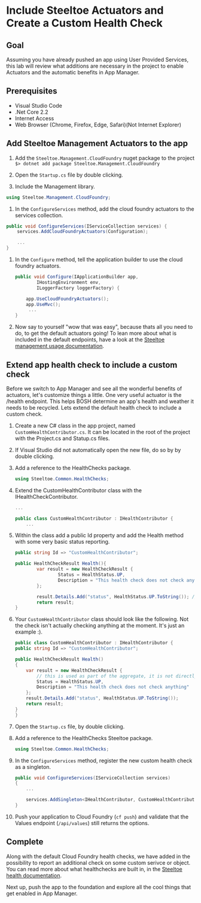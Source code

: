 # Include Steeltoe Actuators and Create a Custom Health Check

## Goal

Assuming you have already pushed an app using User Provided Services, this lab will review what additions are necessary in the project to enable Actuators and the automatic benefits in App Manager.

## Prerequisites

- Visual Studio Code
- .Net Core 2.2
- Internet Access
- Web Browser (Chrome, Firefox, Edge, Safari)(Not Internet Explorer)

## Add Steeltoe Management Actuators to the app

1. Add the `Steeltoe.Management.CloudFoundry` nuget package to the project `$> dotnet add package Steeltoe.Management.CloudFoundry`

1. Open the `Startup.cs` file by double clicking.

1. Include the Management library.
```cs
using Steeltoe.Management.CloudFoundry;
```

1. In the `ConfigureServices` method, add the cloud foundry actuators to the services collection.
```cs
public void ConfigureServices(IServiceCollection services) {
	services.AddCloudFoundryActuators(Configuration);

	...
}
```

1. In the `Configure` method, tell the application builder to use the cloud foundry actuators.
	```cs
	public void Configure(IApplicationBuilder app,
			IHostingEnvironment env,
			ILoggerFactory loggerFactory) {

		app.UseCloudFoundryActuators();
		app.UseMvc();
		 ...
	}
	```

1. Now say to yourself "wow that was easy", because thats all you need to do, to get the default actuators going! To lean more about what is included in the default endpoints, have a look at the [Steeltoe management usage documentation](https://steeltoe.io/docs/steeltoe-management/#1-2-usage).

## Extend app health check to include a custom check

Before we switch to App Manager and see all the wonderful benefits of actuators, let's customize things a little. One very useful actuator is the /health endpoint. This helps BOSH determine an app's health and weather it needs to be recycled. Lets extend the default health check to include a custom check.

1. Create a new C# class in the app project, named `CustomHealthContributor.cs`. It can be located in the root of the project with the Project.cs and Statup.cs files.

1. If Visual Studio did not automatically open the new file, do so by by double clicking.

1. Add a reference to the HealthChecks package.
	```cs
	using Steeltoe.Common.HealthChecks;
	```

1. Extend the CustomHealthContributor class with the IHealthCheckContributor.
	```cs
	...

	public class CustomHealthContributor : IHealthContributor {
		...

	```

1. Within the class add a public Id property and add the Health method with some very basic status reporting.
	```cs
	public string Id => "CustomHealthContributor";

	public HealthCheckResult Health(){
			var result = new HealthCheckResult {
					Status = HealthStatus.UP,
					Description = "This health check does not check anything, yet!"
			};

			result.Details.Add("status", HealthStatus.UP.ToString()); //a part of the middleware response
			return result;
	}
	```
1. Your `CustomHealthContributor` class should look like the following. Not the check isn't actually checking anything at the moment. It's just an example :).
	```cs
	public class CustomHealthContributor : IHealthContributor {
    public string Id => "CustomHealthContributor";

    public HealthCheckResult Health()
    {
        var result = new HealthCheckResult {
            // this is used as part of the aggregate, it is not directly part of the middleware response
            Status = HealthStatus.UP,
            Description = "This health check does not check anything"
        };
        result.Details.Add("status", HealthStatus.UP.ToString());
        return result;
    }
	}
	```

1. Open the `Startup.cs` file, by double clicking.

1. Add a reference to the HealthChecks Steeltoe package.
	```cs
	using Steeltoe.Common.HealthChecks;
	```	

1. In the `ConfigureServices` method, register the new custom health check as a singleton.
	```cs
	public void ConfigureServices(IServiceCollection services)
	{
		...

		services.AddSingleton<IHealthContributor, CustomHealthContributor>();
	}
	```

1. Push your application to Cloud Foundry (`cf push`) and validate that the Values endpoint (`/api/values`) still returns the options.

## Complete

Along with the default Cloud Foundry health checks, we have added in the possibility to report an additional check on some custom serivce or object. You can read more about what healthchecks are built in, in the [Steeltoe health documentation](https://steeltoe.io/docs/steeltoe-management/#1-2-3-health).

Next up, push the app to the foundation and explore all the cool things that get enabled in App Manager.
